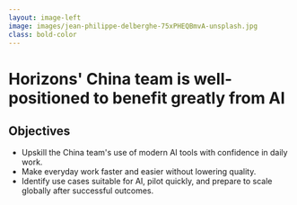 ```yaml
---
layout: image-left
image: images/jean-philippe-delberghe-75xPHEQBmvA-unsplash.jpg
class: bold-color
---
```


# Horizons' China team is well-positioned to benefit greatly from AI

## Objectives
- Upskill the China team's use of modern AI tools with confidence in daily work.
- Make everyday work faster and easier without lowering quality.
- Identify use cases suitable for AI, pilot quickly, and prepare to scale globally after successful outcomes.


